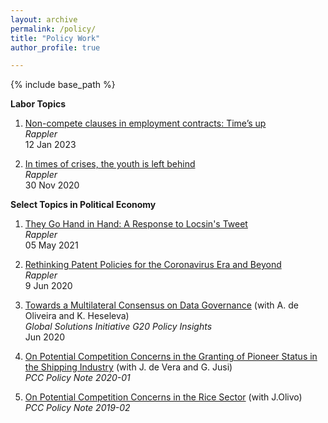 ```yaml
---
layout: archive
permalink: /policy/
title: "Policy Work"
author_profile: true

---
```


{% include base_path %}

**Labor Topics**

1. [Non-compete clauses in employment contracts: Time’s up](https://www.rappler.com/voices/thought-leaders/opinion-non-compete-clauses-employment-contracts/)<br>_Rappler_<br>12 Jan 2023

2. [In times of crises, the youth is left behind](https://www.rappler.com/voices/ispeak/analysis-in-times-crises-youth-left-behind/)<br>_Rappler_<br>30 Nov 2020

**Select Topics in Political Economy**

1. [They Go Hand in Hand: A Response to Locsin's Tweet](https://www.rappler.com/voices/imho/opinion-they-go-hand-slippery-hand-response-locsin-tweet/)<br>_Rappler_<br>05 May 2021

2. [Rethinking Patent Policies for the Coronavirus Era and Beyond](https://r3.rappler.com/views/imho/262995-opinion-rethinking-patent-policies-coronavirus-era-beyond)<br>_Rappler_<br>9 Jun 2020

3. [Towards a Multilateral Consensus on Data Governance](https://www.g20-insights.org/policy_briefs/towards-a-multilateral-consensus-on-data-governance/) (with A. de Oliveira and K. Heseleva)<br>_Global Solutions Initiative G20 Policy Insights_<br>Jun 2020

4. [On Potential Competition Concerns in the Granting of Pioneer Status in the Shipping Industry](https://www.phcc.gov.ph/policy-note-2020-01-on-potential-competition-concerns-in-the-granting-of-pioneer-status-in-the-philippine-shipping-industry/) (with J. de Vera and G. Jusi)<br>_PCC Policy Note 2020-01_

5. [On Potential Competition Concerns in the Rice Sector](https://www.phcc.gov.ph/policy-note-2019-02-on-potential-competition-concerns-in-the-rice-sector/) (with J.Olivo)<br>_PCC Policy Note 2019-02_
